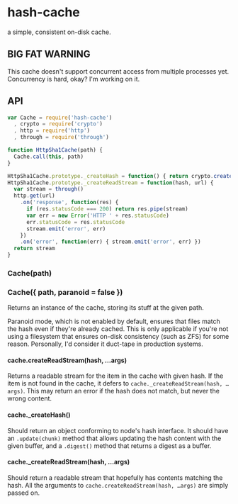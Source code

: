 # hash-cache

  a simple, consistent on-disk cache.

## BIG FAT WARNING

  This cache doesn't support concurrent access from multiple processes yet.
  Concurrency is hard, okay? I'm working on it.

## API

```javascript
var Cache = require('hash-cache')
  , crypto = require('crypto')
  , http = require('http')
  , through = require('through')

function HttpSha1Cache(path) {
  Cache.call(this, path)
}

HttpSha1Cache.prototype._createHash = function() { return crypto.createHash('sha1') }
HttpSha1Cache.prototype._createReadStream = function(hash, url) {
  var stream = through()
  http.get(url)
    .on('response', function(res) {
      if (res.statusCode === 200) return res.pipe(stream)
      var err = new Error('HTTP ' + res.statusCode)
      err.statusCode = res.statusCode
      stream.emit('error', err)
    })
    .on('error', function(err) { stream.emit('error', err) })
  return stream
}
```

### Cache(path)
### Cache({ path, paranoid = false })

  Returns an instance of the cache, storing its stuff at the given path.

  Paranoid mode, which is not enabled by default, ensures that files match the hash even if they're already cached.
  This is only applicable if you're not using a filesystem that ensures on-disk consistency (such as ZFS) for some reason.
  Personally, I'd consider it duct-tape in production systems.

#### cache.createReadStream(hash, …args)

  Returns a readable stream for the item in the cache with given hash. If the item is not found in the cache, it defers to `cache._createReadStream(hash, …args)`.
  This may return an error if the hash does not match, but never the wrong content.

#### cache._createHash()

  Should return an object conforming to node's hash interface. It should have an `.update(chunk)` method that allows updating the hash content with the given buffer, and a `.digest()` method that returns a digest as a buffer.

#### cache._createReadStream(hash, …args)

  Should return a readable stream that hopefully has contents matching the hash. All the arguments to `cache.createReadStream(hash, …args)` are simply passed on.

